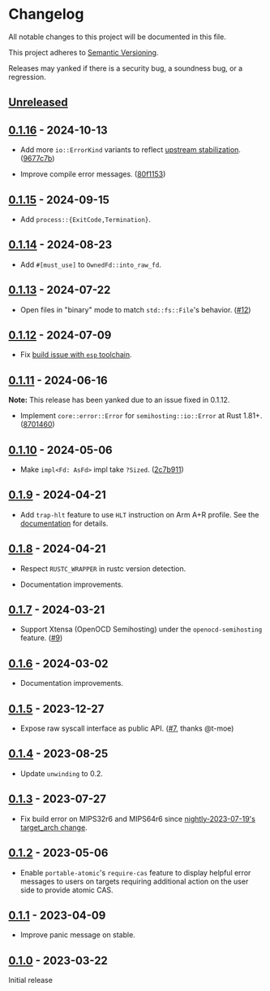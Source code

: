 # Changelog

All notable changes to this project will be documented in this file.

This project adheres to [Semantic Versioning](https://semver.org).

Releases may yanked if there is a security bug, a soundness bug, or a regression.

<!--
Note: In this file, do not use the hard wrap in the middle of a sentence for compatibility with GitHub comment style markdown rendering.
-->

## [Unreleased]

## [0.1.16] - 2024-10-13

- Add more `io::ErrorKind` variants to reflect [upstream stabilization](https://github.com/rust-lang/rust/pull/128316). ([9677c7b](https://github.com/taiki-e/semihosting/commit/9677c7be05fee821113e9d36b34e8815532e6f5c))

- Improve compile error messages. ([80f1153](https://github.com/taiki-e/semihosting/commit/80f115310a28e44c2d48b3cc714fc1048aa67386))

## [0.1.15] - 2024-09-15

- Add `process::{ExitCode,Termination}`.

## [0.1.14] - 2024-08-23

- Add `#[must_use]` to `OwnedFd::into_raw_fd`.

## [0.1.13] - 2024-07-22

- Open files in "binary" mode to match `std::fs::File`'s behavior. ([#12](https://github.com/taiki-e/semihosting/issues/12))

## [0.1.12] - 2024-07-09

- Fix [build issue with `esp` toolchain](https://github.com/taiki-e/semihosting/issues/11).

## [0.1.11] - 2024-06-16

**Note:** This release has been yanked due to an issue fixed in 0.1.12.

- Implement `core::error::Error` for `semihosting::io::Error` at Rust 1.81+. ([8701460](https://github.com/taiki-e/semihosting/commit/8701460101e5c9838bb09062435590f834837861))

## [0.1.10] - 2024-05-06

- Make `impl<Fd: AsFd>` impl take `?Sized`. ([2c7b911](https://github.com/taiki-e/semihosting/commit/2c7b9112a42b14f27def67f3b6fd35258c6f2f2b))

## [0.1.9] - 2024-04-21

- Add `trap-hlt` feature to use `HLT` instruction on Arm A+R profile. See the [documentation](https://github.com/taiki-e/semihosting#optional-features-trap-hlt) for details.

## [0.1.8] - 2024-04-21

- Respect `RUSTC_WRAPPER` in rustc version detection.

- Documentation improvements.

## [0.1.7] - 2024-03-21

- Support Xtensa (OpenOCD Semihosting) under the `openocd-semihosting` feature. ([#9](https://github.com/taiki-e/semihosting/pull/9))

## [0.1.6] - 2024-03-02

- Documentation improvements.

## [0.1.5] - 2023-12-27

- Expose raw syscall interface as public API. ([#7](https://github.com/taiki-e/semihosting/pull/7), thanks @t-moe)

## [0.1.4] - 2023-08-25

- Update `unwinding` to 0.2.

## [0.1.3] - 2023-07-27

- Fix build error on MIPS32r6 and MIPS64r6 since [nightly-2023-07-19's target_arch change](https://github.com/rust-lang/rust/pull/112374).

## [0.1.2] - 2023-05-06

- Enable `portable-atomic`'s `require-cas` feature to display helpful error messages to users on targets requiring additional action on the user side to provide atomic CAS.

## [0.1.1] - 2023-04-09

- Improve panic message on stable.

## [0.1.0] - 2023-03-22

Initial release

[Unreleased]: https://github.com/taiki-e/semihosting/compare/v0.1.16...HEAD
[0.1.16]: https://github.com/taiki-e/semihosting/compare/v0.1.15...v0.1.16
[0.1.15]: https://github.com/taiki-e/semihosting/compare/v0.1.14...v0.1.15
[0.1.14]: https://github.com/taiki-e/semihosting/compare/v0.1.13...v0.1.14
[0.1.13]: https://github.com/taiki-e/semihosting/compare/v0.1.12...v0.1.13
[0.1.12]: https://github.com/taiki-e/semihosting/compare/v0.1.11...v0.1.12
[0.1.11]: https://github.com/taiki-e/semihosting/compare/v0.1.10...v0.1.11
[0.1.10]: https://github.com/taiki-e/semihosting/compare/v0.1.9...v0.1.10
[0.1.9]: https://github.com/taiki-e/semihosting/compare/v0.1.8...v0.1.9
[0.1.8]: https://github.com/taiki-e/semihosting/compare/v0.1.7...v0.1.8
[0.1.7]: https://github.com/taiki-e/semihosting/compare/v0.1.6...v0.1.7
[0.1.6]: https://github.com/taiki-e/semihosting/compare/v0.1.5...v0.1.6
[0.1.5]: https://github.com/taiki-e/semihosting/compare/v0.1.4...v0.1.5
[0.1.4]: https://github.com/taiki-e/semihosting/compare/v0.1.3...v0.1.4
[0.1.3]: https://github.com/taiki-e/semihosting/compare/v0.1.2...v0.1.3
[0.1.2]: https://github.com/taiki-e/semihosting/compare/v0.1.1...v0.1.2
[0.1.1]: https://github.com/taiki-e/semihosting/compare/v0.1.0...v0.1.1
[0.1.0]: https://github.com/taiki-e/semihosting/releases/tag/v0.1.0
